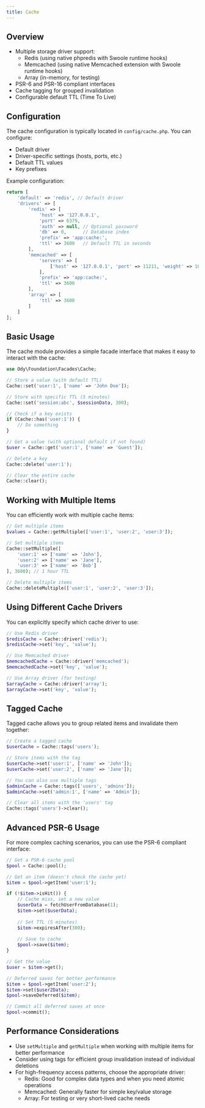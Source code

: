 ```yaml
---
title: Cache
---
```


## Overview

- Multiple storage driver support:
    - Redis (using native phpredis with Swoole runtime hooks)
    - Memcached (using native Memcached extension with Swoole runtime hooks)
    - Array (in-memory, for testing)
- PSR-6 and PSR-16 compliant interfaces
- Cache tagging for grouped invalidation
- Configurable default TTL (Time To Live)

## Configuration

The cache configuration is typically located in `config/cache.php`. You can configure:

- Default driver
- Driver-specific settings (hosts, ports, etc.)
- Default TTL values
- Key prefixes

Example configuration:

```php
return [
    'default' => 'redis', // Default driver
    'drivers' => [
        'redis' => [
            'host' => '127.0.0.1',
            'port' => 6379,
            'auth' => null, // Optional password
            'db' => 0,      // Database index
            'prefix' => 'app:cache:',
            'ttl' => 3600   // Default TTL in seconds
        ],
        'memcached' => [
            'servers' => [
                ['host' => '127.0.0.1', 'port' => 11211, 'weight' => 100],
            ],
            'prefix' => 'app:cache:',
            'ttl' => 3600
        ],
        'array' => [
            'ttl' => 3600
        ]
    ]
];
```

## Basic Usage

The cache module provides a simple facade interface that makes it easy to interact with the cache:

```php
use Ody\Foundation\Facades\Cache;

// Store a value (with default TTL)
Cache::set('user:1', ['name' => 'John Doe']);

// Store with specific TTL (5 minutes)
Cache::set('session:abc', $sessionData, 300);

// Check if a key exists
if (Cache::has('user:1')) {
    // Do something
}

// Get a value (with optional default if not found)
$user = Cache::get('user:1', ['name' => 'Guest']);

// Delete a key
Cache::delete('user:1');

// Clear the entire cache
Cache::clear();
```

## Working with Multiple Items

You can efficiently work with multiple cache items:

```php
// Get multiple items
$values = Cache::getMultiple(['user:1', 'user:2', 'user:3']);

// Set multiple items
Cache::setMultiple([
    'user:1' => ['name' => 'John'],
    'user:2' => ['name' => 'Jane'],
    'user:3' => ['name' => 'Bob']
], 3600); // 1 hour TTL

// Delete multiple items
Cache::deleteMultiple(['user:1', 'user:2', 'user:3']);
```

## Using Different Cache Drivers

You can explicitly specify which cache driver to use:

```php
// Use Redis driver
$redisCache = Cache::driver('redis');
$redisCache->set('key', 'value');

// Use Memcached driver
$memcachedCache = Cache::driver('memcached');
$memcachedCache->set('key', 'value');

// Use Array driver (for testing)
$arrayCache = Cache::driver('array');
$arrayCache->set('key', 'value');
```

## Tagged Cache

Tagged cache allows you to group related items and invalidate them together:

```php
// Create a tagged cache
$userCache = Cache::tags('users');

// Store items with the tag
$userCache->set('user:1', ['name' => 'John']);
$userCache->set('user:2', ['name' => 'Jane']);

// You can also use multiple tags
$adminCache = Cache::tags(['users', 'admins']);
$adminCache->set('admin:1', ['name' => 'Admin']);

// Clear all items with the 'users' tag
Cache::tags('users')->clear();
```

## Advanced PSR-6 Usage

For more complex caching scenarios, you can use the PSR-6 compliant interface:

```php
// Get a PSR-6 cache pool
$pool = Cache::pool();

// Get an item (doesn't check the cache yet)
$item = $pool->getItem('user:1');

if (!$item->isHit()) {
    // Cache miss, set a new value
    $userData = fetchUserFromDatabase(1);
    $item->set($userData);
    
    // Set TTL (5 minutes)
    $item->expiresAfter(300);
    
    // Save to cache
    $pool->save($item);
}

// Get the value
$user = $item->get();

// Deferred saves for better performance
$item = $pool->getItem('user:2');
$item->set($user2Data);
$pool->saveDeferred($item);

// Commit all deferred saves at once
$pool->commit();
```

## Performance Considerations

- Use `setMultiple` and `getMultiple` when working with multiple items for better performance
- Consider using tags for efficient group invalidation instead of individual deletions
- For high-frequency access patterns, choose the appropriate driver:
    - Redis: Good for complex data types and when you need atomic operations
    - Memcached: Generally faster for simple key/value storage
    - Array: For testing or very short-lived cache needs

